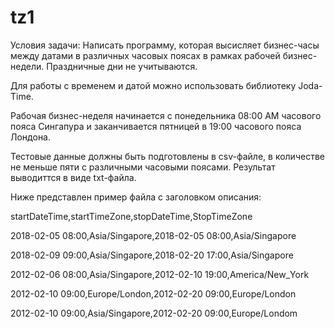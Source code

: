 # tz1

Условия задачи:
Написать программу, которая высисляет бизнес-часы между датами в различных часовых поясах в рамках рабочей бизнес-недели. Праздничные дни не учитываются.

Для работы с временем и датой можно использовать библиотеку Joda-Time.
 
Рабочая бизнес-неделя начинается с понедельника 08:00 AM часового пояса Сингапура и заканчивается пятницей в 19:00 часового пояса Лондона.

Тестовые данные должны быть подготовлены в csv-файле, в количестве не меньше пяти с различными часовыми поясами. Результат выводиттся в виде txt-файла.

Ниже представлен пример файла с заголовком описания:

startDateTime,startTimeZone,stopDateTime,StopTimeZone

2018-02-05 08:00,Asia/Singapore,2018-02-05 08:00,Asia/Singapore

2018-02-09 09:00,Asia/Singapore,2018-02-20 17:00,Asia/Singapore

2012-02-06 08:00,Asia/Singapore,2012-02-10 19:00,America/New_York

2012-02-10 09:00,Europe/London,2012-02-20 09:00,Europe/London

2012-02-10 09:00,Asia/Singapore,2012-02-20 09:00,Europe/Londom

